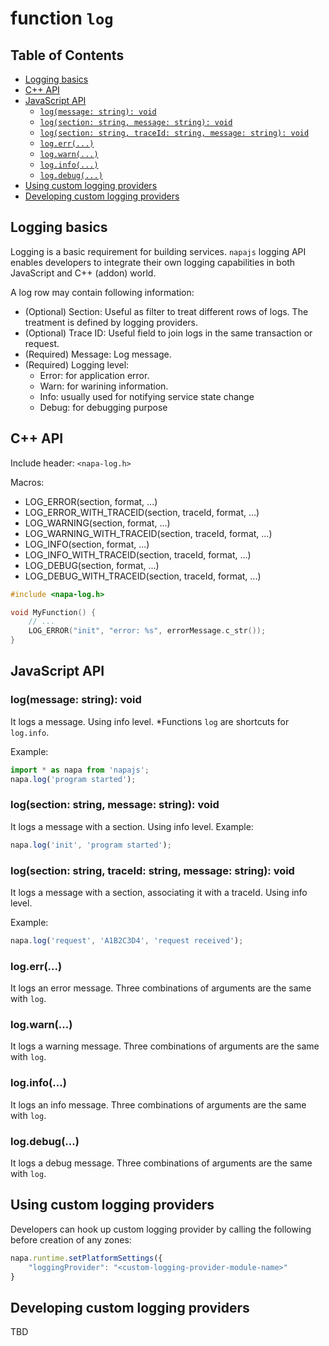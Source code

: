 # function `log`

## Table of Contents
- [Logging basics](#logging-basics)
- [C++ API](#c-api)
- [JavaScript API](#javascript-api)
    - [`log(message: string): void`](#log-message-string-void)
    - [`log(section: string, message: string): void`](#log-section-string-message-string-void)
    - [`log(section: string, traceId: string, message: string): void`](#log-section-string-traceid-string-message-string-void)
    - [`log.err(...)`](#log-error)
    - [`log.warn(...)`](#log-warn)
    - [`log.info(...)`](#log-info)
    - [`log.debug(...)`](#log-debug)
- [Using custom logging providers](#using-custom-logging-providers)
- [Developing custom logging providers](#developing-custom-logging-providers)

## Logging basics
Logging is a basic requirement for building services. `napajs` logging API enables developers to integrate their own logging capabilities in both JavaScript and C++ (addon) world.

A log row may contain following information:
- (Optional) Section: Useful as filter to treat different rows of logs. The treatment is defined by logging providers.
- (Optional) Trace ID: Useful field to join logs in the same transaction or request.
- (Required) Message: Log message.
- (Required) Logging level: 
    - Error: for application error.
    - Warn: for warining information.
    - Info: usually used for notifying service state change 
    - Debug: for debugging purpose

## C++ API
Include header: `<napa-log.h>`

Macros:
- LOG_ERROR(section, format, ...)
- LOG_ERROR_WITH_TRACEID(section, traceId, format, ...)
- LOG_WARNING(section, format, ...)
- LOG_WARNING_WITH_TRACEID(section, traceId, format, ...)
- LOG_INFO(section, format, ...)
- LOG_INFO_WITH_TRACEID(section, traceId, format, ...)
- LOG_DEBUG(section, format, ...)
- LOG_DEBUG_WITH_TRACEID(section, traceId, format, ...)

```cpp
#include <napa-log.h>

void MyFunction() {
    // ...
    LOG_ERROR("init", "error: %s", errorMessage.c_str());
}
```

## JavaScript API

### log(message: string): void
It logs a message. Using info level. 
*Functions `log` are shortcuts for `log.info`.

Example:
```ts
import * as napa from 'napajs';
napa.log('program started');
```

### log(section: string, message: string): void
It logs a message with a section. Using info level. 
Example:
```ts
napa.log('init', 'program started');
```

### log(section: string, traceId: string, message: string): void
It logs a message with a section, associating it with a traceId. Using info level.

Example:
```ts
napa.log('request', 'A1B2C3D4', 'request received');
```
### log.err(...)
It logs an error message. Three combinations of arguments are the same with `log`.

### log.warn(...)
It logs a warning message. Three combinations of arguments are the same with `log`.

### log.info(...)
It logs an info message. Three combinations of arguments are the same with `log`.

### log.debug(...)
It logs a debug message. Three combinations of arguments are the same with `log`.

## Using custom logging providers
Developers can hook up custom logging provider by calling the following before creation of any zones:
```ts
napa.runtime.setPlatformSettings({
    "loggingProvider": "<custom-logging-provider-module-name>"
}
```
## Developing custom logging providers
TBD